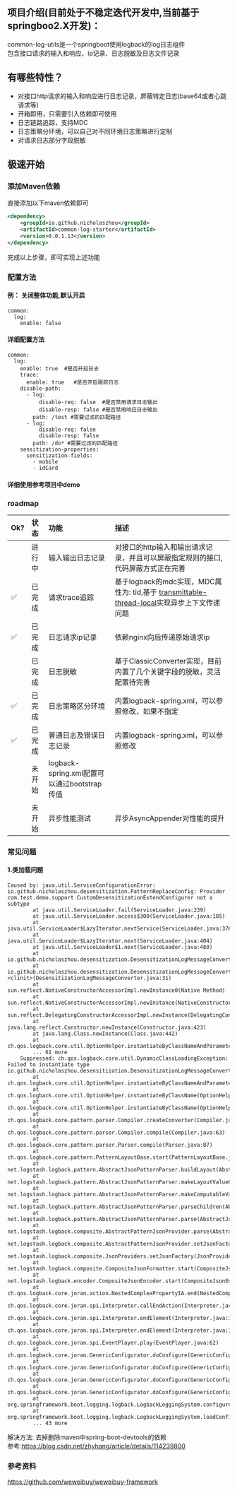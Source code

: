 项目介绍(目前处于不稳定迭代开发中,当前基于springboo2.X开发)：
-------------------------------------

common-log-utils是一个springboot使用logback的log日志组件<br>
包含接口请求的输入和响应、ip记录、日志脱敏及日志文件记录  


有哪些特性？  
-----
* 对接口http请求的输入和响应进行日志记录，屏蔽特定日志(base64或者心跳请求等)
* 开箱即用，只需要引入依赖即可使用
* 日志链路追踪，支持MDC
* 日志策略分环境，可以自己对不同环境日志策略进行定制
* 对请求日志部分字段脱敏

极速开始
-------------------------------------
### 添加Maven依赖
直接添加以下maven依赖即可

```xml
<dependency>
    <groupId>io.github.nicholaszhou</groupId>
    <artifactId>common-log-starter</artifactId>
    <version>0.0.1.13</version>
</dependency>
```
完成以上步骤，即可实现上述功能
### 配置方法
#### 例： 关闭整体功能,默认开启
```
common:
  log:
    enable: false
```
#### 详细配置方法
```
common:
  log:
    enable: true  #是否开启日志
    trace:
      enable: true   #是否开启跟踪日志
    disable-path:
      - log:
          disable-req: false  #是否禁用请求日志输出
          disable-resp: false #是否禁用响应日志输出
        path: /test #需要过滤的匹配路径
      - log:
          disable-req: false
          disable-resp: false
        path: /do* #需要过滤的匹配路径
    sensitization-properties:
      sensitization-fields:
        - mobile
        - idCard
```
#### 详细使用参考项目中demo

### roadmap

| Ok?                | 状态  | 功能                                  | 描述                                                                                                                            |
|:-------------------|:----|:------------------------------------|:------------------------------------------------------------------------------------------------------------------------------|
| &nbsp;&nbsp;&nbsp; | 进行中 | 输入输出日志记录                            | 对接口的http输入和输出请求记录，并且可以屏蔽指定规则的接口,代码屏蔽方式正在完善                                                                                    | 
| :white_check_mark: | 已完成 | 请求trace追踪                           | 基于logback的mdc实现，MDC属性为: tid,基于 [transmittable-thread-local](https://github.com/alibaba/transmittable-thread-local)实现异步上下文传递问题 | 
| :white_check_mark: | 已完成 | 日志请求ip记录                            | 依赖nginx向后传递原始请求ip                                                                                                             | 
| &nbsp;&nbsp;&nbsp; | 已完成 | 日志脱敏                                | 基于ClassicConverter实现，目前内置了几个关键字段的脱敏，灵活配置待完善                                                                                   |
| :white_check_mark: | 已完成 | 日志策略区分环境                            | 内置logback-spring.xml，可以参照修改，如果不指定                                                                                             |
| :white_check_mark: | 已完成 | 普通日志及错误日志记录                         | 内置logback-spring.xml，可以参照修改                                                                                                   |
| &nbsp;&nbsp;&nbsp; | 未开始 | logback-spring.xml配置可以通过bootstrap传值 |                                                                                                    || &nbsp;&nbsp;&nbsp; | 未开始 | 支持springboot3 | 适配springboo3版本                                                                                                                |
| &nbsp;&nbsp;&nbsp; | 未开始 | 异步性能测试                              | 异步AsyncAppender对性能的提升                                                                                                   |
### 常见问题
#### 1.类加载问题
```
Caused by: java.util.ServiceConfigurationError: io.github.nicholaszhou.desensitization.PatternReplaceConfig: Provider com.test.demo.support.CustomDesensitizationExtendConfigurer not a subtype
		at java.util.ServiceLoader.fail(ServiceLoader.java:239)
		at java.util.ServiceLoader.access$300(ServiceLoader.java:185)
		at java.util.ServiceLoader$LazyIterator.nextService(ServiceLoader.java:376)
		at java.util.ServiceLoader$LazyIterator.next(ServiceLoader.java:404)
		at java.util.ServiceLoader$1.next(ServiceLoader.java:480)
		at io.github.nicholaszhou.desensitization.DesensitizationLogMessageConverter.initCustomConfig(DesensitizationLogMessageConverter.java:96)
		at io.github.nicholaszhou.desensitization.DesensitizationLogMessageConverter.<clinit>(DesensitizationLogMessageConverter.java:31)
		at sun.reflect.NativeConstructorAccessorImpl.newInstance0(Native Method)
		at sun.reflect.NativeConstructorAccessorImpl.newInstance(NativeConstructorAccessorImpl.java:62)
		at sun.reflect.DelegatingConstructorAccessorImpl.newInstance(DelegatingConstructorAccessorImpl.java:45)
		at java.lang.reflect.Constructor.newInstance(Constructor.java:423)
		at java.lang.Class.newInstance(Class.java:442)
		at ch.qos.logback.core.util.OptionHelper.instantiateByClassNameAndParameter(OptionHelper.java:60)
		... 61 more
	Suppressed: ch.qos.logback.core.util.DynamicClassLoadingException: Failed to instantiate type io.github.nicholaszhou.desensitization.DesensitizationLogMessageConverter
		at ch.qos.logback.core.util.OptionHelper.instantiateByClassNameAndParameter(OptionHelper.java:68)
		at ch.qos.logback.core.util.OptionHelper.instantiateByClassName(OptionHelper.java:44)
		at ch.qos.logback.core.util.OptionHelper.instantiateByClassName(OptionHelper.java:33)
		at ch.qos.logback.core.pattern.parser.Compiler.createConverter(Compiler.java:104)
		at ch.qos.logback.core.pattern.parser.Compiler.compile(Compiler.java:63)
		at ch.qos.logback.core.pattern.parser.Parser.compile(Parser.java:87)
		at ch.qos.logback.core.pattern.PatternLayoutBase.start(PatternLayoutBase.java:84)
		at net.logstash.logback.pattern.AbstractJsonPatternParser.buildLayout(AbstractJsonPatternParser.java:366)
		at net.logstash.logback.pattern.AbstractJsonPatternParser.makeLayoutValueGetter(AbstractJsonPatternParser.java:396)
		at net.logstash.logback.pattern.AbstractJsonPatternParser.makeComputableValueGetter(AbstractJsonPatternParser.java:392)
		at net.logstash.logback.pattern.AbstractJsonPatternParser.parseChildren(AbstractJsonPatternParser.java:437)
		at net.logstash.logback.pattern.AbstractJsonPatternParser.parse(AbstractJsonPatternParser.java:471)
		at net.logstash.logback.composite.AbstractPatternJsonProvider.parse(AbstractPatternJsonProvider.java:79)
		at net.logstash.logback.composite.AbstractPatternJsonProvider.setJsonFactory(AbstractPatternJsonProvider.java:67)
		at net.logstash.logback.composite.JsonProviders.setJsonFactory(JsonProviders.java:91)
		at net.logstash.logback.composite.CompositeJsonFormatter.start(CompositeJsonFormatter.java:105)
		at net.logstash.logback.encoder.CompositeJsonEncoder.start(CompositeJsonEncoder.java:211)
		at ch.qos.logback.core.joran.action.NestedComplexPropertyIA.end(NestedComplexPropertyIA.java:161)
		at ch.qos.logback.core.joran.spi.Interpreter.callEndAction(Interpreter.java:309)
		at ch.qos.logback.core.joran.spi.Interpreter.endElement(Interpreter.java:193)
		at ch.qos.logback.core.joran.spi.Interpreter.endElement(Interpreter.java:179)
		at ch.qos.logback.core.joran.spi.EventPlayer.play(EventPlayer.java:62)
		at ch.qos.logback.core.joran.GenericConfigurator.doConfigure(GenericConfigurator.java:165)
		at ch.qos.logback.core.joran.GenericConfigurator.doConfigure(GenericConfigurator.java:152)
		at ch.qos.logback.core.joran.GenericConfigurator.doConfigure(GenericConfigurator.java:110)
		at ch.qos.logback.core.joran.GenericConfigurator.doConfigure(GenericConfigurator.java:53)
		at org.springframework.boot.logging.logback.LogbackLoggingSystem.configureByResourceUrl(LogbackLoggingSystem.java:199)
		at org.springframework.boot.logging.logback.LogbackLoggingSystem.loadConfiguration(LogbackLoggingSystem.java:165)
		... 43 more
```
解决方法: 去掉删除maven中spring-boot-devtools的依赖  
参考:https://blog.csdn.net/zhyhang/article/details/114239800

### 参考资料
https://github.com/weweibuy/weweibuy-framework